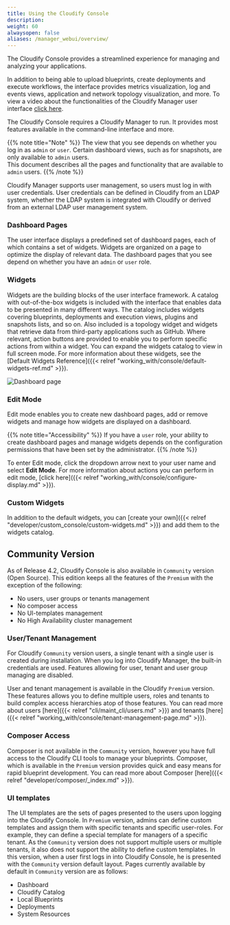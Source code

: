 ```yaml
---
title: Using the Cloudify Console
description:
weight: 60
alwaysopen: false
aliases: /manager_webui/overview/
---
```


The Cloudify Console provides a streamlined experience for managing and analyzing your applications.

In addition to being able to upload blueprints, create deployments and execute workflows, the interface provides metrics visualization, log and events views, application and network topology visualization, and more. To view a video about the functionalities of the Cloudify Manager user interface [click here](https://www.youtube.com/watch?v=0orOaJYi5vs).

The Cloudify Console requires a Cloudify Manager to run. It provides most features available in the command-line interface and more. 

{{% note title="Note" %}}
The view that you see depends on whether you log in as `admin` or `user`. Certain dashboard views, such as for snapshots, are only available to `admin` users.<br>
This document describes all the pages and functionality that are available to `admin` users.
{{% /note %}}

Cloudify Manager supports user management, so users must log in with user credentials. User credentials can be defined in Cloudify from an LDAP system, whether the LDAP system is integrated with Cloudify or derived from an external LDAP user management system.

### Dashboard Pages
The user interface displays a predefined set of dashboard pages, each of which contains a set of widgets. Widgets are organized on a page to optimize the display of relevant data. The dashboard pages that you see depend on whether you have an `admin` or `user` role.

### Widgets
Widgets are the building blocks of the user interface framework. A catalog with out-of-the-box widgets is included with the interface that enables data to be presented in many different ways. The catalog includes widgets covering blueprints, deployments and execution views, plugins and snapshots lists, and so on. Also included is a topology widget and widgets that retrieve data from third-party applications such as GitHub. Where relevant, action buttons are provided to enable you to perform specific actions from within a widget. You can expand the widgets catalog to view in full screen mode. For more information about these widgets, see the [Default Widgets Reference]({{< relref "working_with/console/default-widgets-ref.md" >}}).

![Dashboard page]( /images/ui/ui-dashboard-page.png )

### Edit Mode
Edit mode enables you to create new dashboard pages, add or remove widgets and manage how widgets are displayed on a dashboard. 

{{% note title="Accessibility" %}}
If you have a `user` role, your ability to create dashboard pages and manage widgets depends on the configuration permissions that have been set by the administrator.
{{% /note %}}

To enter Edit mode, click the dropdown arrow next to your user name and select **Edit Mode**. For more information about actions you can perform in edit mode, [click here]({{< relref "working_with/console/configure-display.md" >}}).

### Custom Widgets
In addition to the default widgets, you can [create your own]({{< relref "developer/custom_console/custom-widgets.md" >}}) and add them to the widgets catalog. 

## Community Version
As of Release 4.2, Cloudify Console is also available in `Community` version (Open Source). This edition keeps all the features of the `Premium` with the exception of the following:

* No users, user groups or tenants management
* No composer access
* No UI-templates management 
* No High Availability cluster management

### User/Tenant Management
For Cloudify `Community` version users, a single tenant with a single user is created during installation. When you log into Cloudify Manager, the built-in credentials are used. Features allowing for user, tenant and user group managing are disabled.

User and tenant management is available in the Cloudify `Premium` version. These features allows you to define multiple users, roles and tenants to build complex access hierarchies atop of those features. You can read more about users [here]({{< relref "cli/maint_cli/users.md" >}}) and tenants [here]({{< relref "working_with/console/tenant-management-page.md" >}}).

### Composer Access
Composer is not available in the `Community` version, however you have full access to the Cloudify CLI tools to manage your blueprints. Composer, which is available in the `Premium` version provides quick and easy means for rapid blueprint development. You can read more about Composer [here]({{< relref "developer/composer/_index.md" >}}).

### UI templates
The UI templates are the sets of pages presented to the users upon logging into the Cloudify Console. In `Premium` version, admins can define custom templates and assign them with specific tenants and specific user-roles. For example, they can define a special template for managers of a specific tenant. As the `Community` version does not support multiple users or multiple tenants, it also does not support the ability to define custom templates. In this version, when a user first logs in into Cloudify Console, he is presented with the `Community` version default layout. Pages currently available by default in `Community` version are as follows:

- Dashboard
- Cloudify Catalog
- Local Blueprints
- Deployments
- System Resources